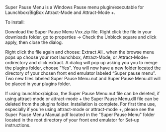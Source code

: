 Super Pause Menu is a Windows Pause menu plugin/executable for Launchbox/BigBox Attract-Mode and Attract-Mode +.

To install:

Download the Super Pause Menu Vxx.zip file. Right click the file in your downloads folder, go to properties -> Check the Unblock square and click apply, then close the dialog.

Right click the file again and choose: Extract All.. when the browse menu pops up choose your root launchbox, Attract-Mode, or Attract-Mode+ ordirectory and click extract. A dialog will pop up asking you you to merge the plugins folder, choose "Yes".
You will now have a new folder located the directory of your chosen front end emulator labeled “Super pause menu”. 
Two new files labeled Super Pause Menu.nut and Super Pause Menu.dll will be placed in your plugins folder.  

If using launchbox/bigbox, the Super Pause Menu.nut file can be deleted, 
if using attract-mode or attract-mode + the Super Pause Menu.dll file can be deleted 
from the plugins folder.
Installation is complete.
For first time use, especially if you're using attract-mode or attract-mode +, please see the Super Pause Menu Manual.pdf located in the "Super Pause Menu" folder located in the root directory of your front end emulator for Set-up instructions.
